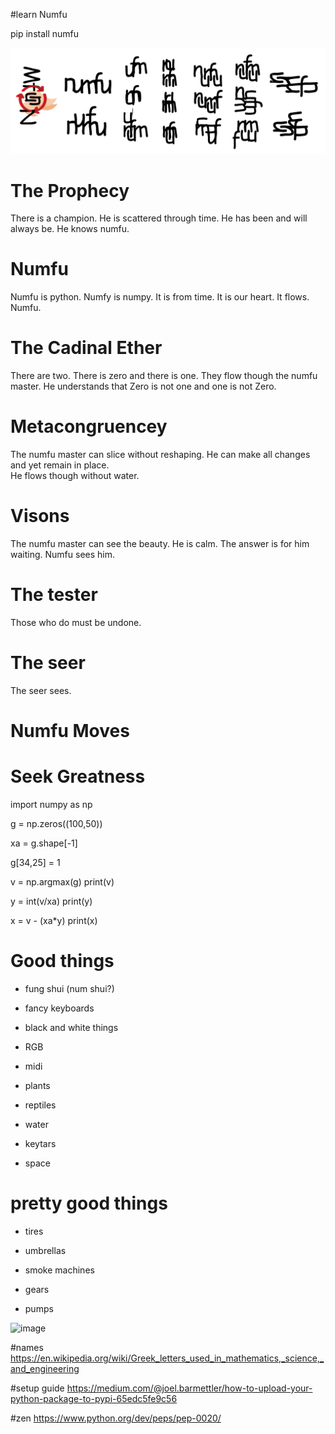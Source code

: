 #learn Numfu

pip install numfu


![image](numfu.png)


# The Prophecy

There is a champion. He is scattered through time. He has been and will always be. He knows numfu. 

# Numfu

Numfu is python. Numfy is numpy. It is from time. It is our heart. It flows. Numfu. 

# The Cadinal Ether

There are two. There is zero and there is one. They flow though the numfu master. 
He understands that Zero is not one and one is not Zero.

# Metacongruencey

The numfu master can slice without reshaping. He can make all changes and yet remain in place.  
He flows though without water. 

# Visons

The numfu master can see the beauty. He is calm. The answer is for him waiting. Numfu sees him.

# The tester

Those who do must be undone.

# The seer 

The seer sees.

# Numfu Moves

# Seek Greatness

import numpy as np

g = np.zeros((100,50))

xa = g.shape[-1]

g[34,25] = 1

v = np.argmax(g)
print(v)

y = int(v/xa)
print(y)

x = v - (xa*y)
print(x)

# Good things

- fung shui (num shui?)

- fancy keyboards

- black and white things

- RGB

- midi

- plants

- reptiles

- water

- keytars 

- space

# pretty good things

- tires 

- umbrellas 

- smoke machines 

- gears 

- pumps

![image](https://user-images.githubusercontent.com/36888812/116952337-ceb8fd80-ac60-11eb-86e9-68c08dba2087.png)

#names
https://en.wikipedia.org/wiki/Greek_letters_used_in_mathematics,_science,_and_engineering

#setup guide
https://medium.com/@joel.barmettler/how-to-upload-your-python-package-to-pypi-65edc5fe9c56

#zen
https://www.python.org/dev/peps/pep-0020/
